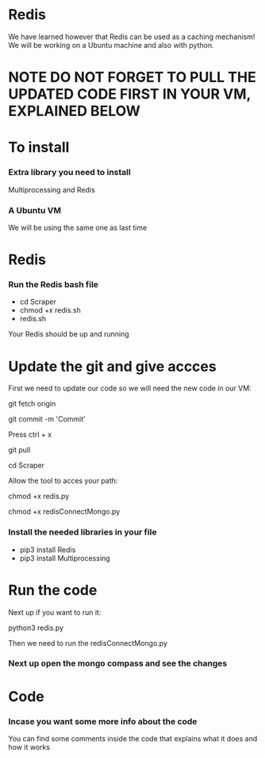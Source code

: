 # Redis
We have learned however that Redis can be used as a caching mechanism!
We will be working on a Ubuntu machine and also with python.
<br>
<h1>NOTE DO NOT FORGET TO PULL THE UPDATED CODE FIRST IN YOUR VM, EXPLAINED BELOW</h1>

<h1>To install</h1>
<h3>Extra library you need to install</h3>
  Multiprocessing and Redis
<h3>A Ubuntu VM </h3>
<p>We will be using the same one as last time</p>

<h1>Redis</h1>
<h3>Run the Redis bash file</h3>
<ul>
 <li>cd Scraper</li>
 <li>chmod +x redis.sh</li>
 <li>redis.sh</li>
</ul>
<p>Your Redis should be up and running</p>

<h1>Update the git and give accces</h1>
<p>First we need to update our code so we will need the new code in our VM:</p>

<p>git fetch origin</p>
<p>git commit -m 'Commit'</p>
<p>Press ctrl + x</p>
<p>git pull</p>
<p>cd Scraper</p>

<p>Allow the tool to acces your path:</p>

<p>chmod +x redis.py</p>
<p>chmod +x redisConnectMongo.py</p>

<h3>Install the needed libraries in your file</h3>
<ul>
  <li>pip3 install Redis</li>
  <li>pip3 install Multiprocessing</li>
  </ul>

<h1>Run the code</h1>

<p>Next up if you want to run it:</p>
<p>python3 redis.py</p>
<p>Then we need to run the redisConnectMongo.py</p>

<h3>Next up open the mongo compass and see the changes </h3>

<h1>Code</h1>
<h3>Incase you want some more info about the code </h3>
<p>You can find some comments inside the code that explains what it does and how it works</p>

